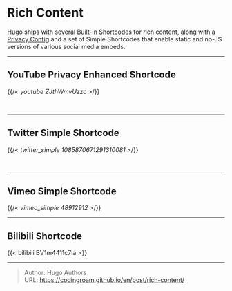 # Rich Content


Hugo ships with several [Built-in Shortcodes](https://gohugo.io/content-management/shortcodes/#use-hugos-built-in-shortcodes) for rich content, along with a [Privacy Config](https://gohugo.io/about/hugo-and-gdpr/) and a set of Simple Shortcodes that enable static and no-JS versions of various social media embeds.
<!--more-->
---

## YouTube Privacy Enhanced Shortcode

{{/*< youtube ZJthWmvUzzc >*/}}

<br>

---

## Twitter Simple Shortcode

{{/*< twitter_simple 1085870671291310081 >*/}}

<br>

---

## Vimeo Simple Shortcode

{{/*< vimeo_simple 48912912 >*/}}

---

## Bilibili Shortcode

{{<  bilibili BV1m4411c7ia >}}


---

> Author: Hugo Authors  
> URL: https://codingroam.github.io/en/post/rich-content/  

